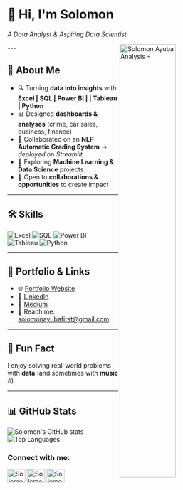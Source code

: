 # 👋 Hi, I'm Solomon  

 *A Data Analyst & Aspiring Data Scientist*  

<p>
<span>
  <img align="right" src="assets/coding_animation_.gif" alt="Solomon Ayuba Analysis =" width="50%" /></span>
<p>
---  
  
## 🚀 About Me  
- 🔍 Turning **data into insights** with **Excel | SQL | Power BI | | Tableau | Python**  
- 📊 Designed **dashboards & analyses** (crime, car sales, business, finance)  
- 🤖 Collaborated on an **NLP Automatic Grading System** → *deployed on Streamlit*  
- 🌱 Exploring **Machine Learning & Data Science** projects  
- 🤝 Open to **collaborations & opportunities** to create impact  

---

## 🛠️ Skills  
![Excel](https://img.shields.io/badge/Excel-217346?style=for-the-badge&logo=microsoft-excel&logoColor=white)
![SQL](https://img.shields.io/badge/SQL-336791?style=for-the-badge&logo=postgresql&logoColor=white)
![Power BI](https://img.shields.io/badge/Power%20BI-F2C811?style=for-the-badge&logo=power-bi&logoColor=black) 
![Tableau](https://img.shields.io/badge/Tableau-E97627?style=for-the-badge&logo=tableau&logoColor=white) 
![Python](https://img.shields.io/badge/Python-3776AB?style=for-the-badge&logo=python&logoColor=white) 

---

## 📂 Portfolio & Links  
- 🌐 [Portfolio Website](https://www.datascienceportfol.io/solomonayubafirst) 
- 💼 [LinkedIn](https://www.linkedin.com/in/solomonayuba/)
- 📝 [Medium](https://medium.com/@solomonayubafirst)  
- 📧 Reach me: [solomonayubafirst@gmail.com](solomonayubafirst@gmail.com)

---

## 🎵 Fun Fact  
I enjoy solving real-world problems with **data** (and sometimes with **music 🎶**)  

---

## 📊 GitHub Stats  
![Solomon's GitHub stats](https://github-readme-stats.vercel.app/api?username=SolomonAyuba&show_icons=true&theme=radical)  
![Top Languages](https://github-readme-stats.vercel.app/api/top-langs/?username=SolomonAyuba&layout=compact&theme=radical)  

</p>
<h3 align="left">Connect with me:</h3>
<p align="left">
  <a href="https://www.linkedin.com/in/solomonayuba" target="blank"><img align="center"
      src="https://raw.githubusercontent.com/rahuldkjain/github-profile-readme-generator/master/src/images/icons/Social/linked-in-alt.svg"
      alt="Solomon's LinkedIn Profile" height="30" width="40" /></a>
<a href="https://https://x.com/sowlbrown" target="blank"><img align="center"
      src="https://raw.githubusercontent.com/rahuldkjain/github-profile-readme-generator/master/src/images/icons/Social/twitter.svg"
      alt="Solomon's Twitter Profile" height="30" width="40" /></a>
  <a href="https://https://www.instagram.com/sowl_brown/" target="blank"><img align="center"
      src="https://raw.githubusercontent.com/rahuldkjain/github-profile-readme-generator/master/src/images/icons/Social/instagram.svg"
      alt="Solomon's Instagram Profile" height="30" width="40" /></a>
</p>
